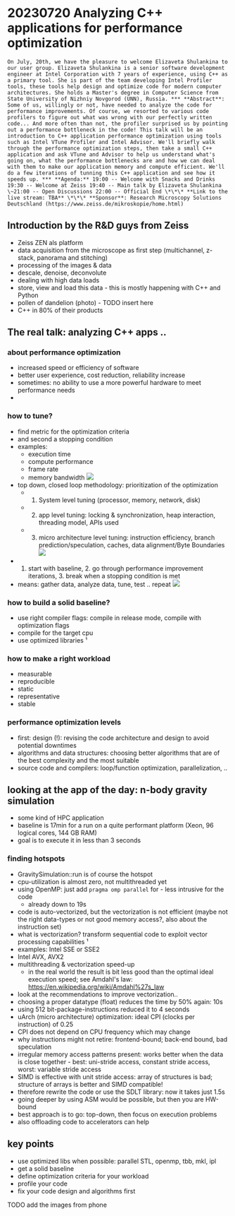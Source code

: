 # 20230720 Analyzing C++ applications for performance optimization

```
On July, 20th, we have the pleasure to welcome Elizaveta Shulankina to our user group. Elizaveta Shulankina is a senior software development engineer at Intel Corporation with 7 years of experience, using C++ as a primary tool. She is part of the team developing Intel Profiler tools, these tools help design and optimize code for modern computer architectures. She holds a Master's degree in Computer Science from State University of Nizhniy Novgorod (UNN), Russia. *** **Abstract**: Some of us, willingly or not, have needed to analyze the code for performance improvements. Of course, we resorted to various code profilers to figure out what was wrong with our perfectly written code... And more often than not, the profiler surprised us by pointing out a performance bottleneck in the code! This talk will be an introduction to C++ application performance optimization using tools such as Intel VTune Profiler and Intel Advisor. We'll briefly walk through the performance optimization steps, then take a small C++ application and ask VTune and Advisor to help us understand what's going on, what the performance bottlenecks are and how we can deal with them to make our application memory and compute efficient. We'll do a few iterations of tunning this C++ application and see how it speeds up. *** **Agenda:** 19:00 -- Welcome with Snacks and Drinks 19:30 -- Welcome at Zeiss 19:40 -- Main talk by Elizaveta Shulankina \~21:00 -- Open Discussions 22:00 -- Official End \*\*\* **Link to the live stream: TBA** \*\*\* **Sponsor**: Research Microscopy Solutions Deutschland (https://www.zeiss.de/mikroskopie/home.html)
```

## Introduction by the R&D guys from Zeiss
* Zeiss ZEN als platform
* data acquisition from the microscope as first step (multichannel, z-stack, panorama and stitching)
* processing of the images & data
* descale, denoise, deconvolute
* dealing with high data loads
* store, view and load this data - this is mostly happening with C++ and Python
* pollen of dandelion (photo) - TODO insert here
* C++ in 80% of their products

## The real talk: analyzing C++ apps ..

### about performance optimization
* increased speed or efficiency of software
* better user experience, cost reduction, reliability increase
* sometimes: no ability to use a more powerful hardware to meet performance needs
* 
### how to tune?
* find metric for the optimization criteria
* and second a stopping condition
* examples:
  * execution time
  * compute performance
  * frame rate
  * memory bandwidth
![](img01.png)
* top down, closed loop methodology: prioritization of the optimization
  * 1. System level tuning (processor, memory, network, disk)
  * 2. app level tuning: locking & synchronization, heap interaction, threading model, APIs used
  * 3. micro architecture level tuning: instruction efficiency, branch prediction/speculation, caches, data alignment/Byte Boundaries
 ![](img02.png) 
* 1. start with baseline, 2. go through performance improvement iterations, 3. break when a stopping condition is met
*  means: gather data, analyze data, tune, test .. repeat
![](img03.png)

### how to build a solid baseline?
* use right compiler flags: compile in release mode, compile with optimization flags
* compile for the target cpu
* use optimized libraries
¹[](img04.png)

### how to make a right workload
* measurable
* reproducible
* static
* representative
* stable

### performance optimization levels
* first: design (!): revising the code architecture and design to avoid potential downtimes
* algorithms and data structures: choosing better algorithms that are of the best complexity and the most suitable
* source code and compilers: loop/function optimization, parallelization, ..

## looking at the app of the day: n-body gravity simulation
* some kind of HPC application
* baseline is 17min for a run on a quite performant platform (Xeon, 96 logical cores, 144 GB RAM)
* goal is to execute it in less than 3 seconds

### finding hotspots
* GravitySimulation::run is of course the hotspot
* cpu-utilization is almost zero, not multithreaded yet
* using OpenMP: just add `pragma omp parallel` for - less intrusive for the code
  * already down to 19s
* code is auto-vectorized, but the vectorization is not efficient (maybe not the right data-types or not good memory access?, also about the instruction set)
* what is vectorization? transform sequential code to exploit vector processing capabilities
¹[](img05.png)
* examples: Intel SSE or SSE2
* Intel AVX, AVX2
* multithreading & vectorization speed-up
  * in the real world the result is bit less good than the optimal ideal execution speed; see Amdahl's law: https://en.wikipedia.org/wiki/Amdahl%27s_law
* look at the recommendations to improve vectorization..
* choosing a proper datatype (float) reduces the time by 50% again: 10s
* using 512 bit-package-instructions reduced it to 4 seconds
* uArch (micro architecture) optimization: ideal CPI (clocks per instruction) of 0.25
* CPI does not depend on CPU frequency which may change
* why instructions might not retire: frontend-bound; back-end bound, bad speculation
* irregular memory access patterns present: works better when the data is close together - best: uni-stride access, constant stride access, worst: variable stride access
* SIMD is effective with unit stride access: array of structures is bad; structure of arrays is better and SIMD compatible!
* therefore rewrite the code or use the SDLT library: now it takes just 1.5s
* going deeper by using ASM would be possible, but then you are HW-bound
* best approach is to go: top-down, then focus on execution problems
* also offloading code to accelerators can help

## key points
* use optimized libs when possible: parallel STL, openmp, tbb, mkl, ipl
* get a solid baseline
* define optimization criteria for your workload
* profile your code
* fix your code design and algorithms first

TODO add the images from phone
